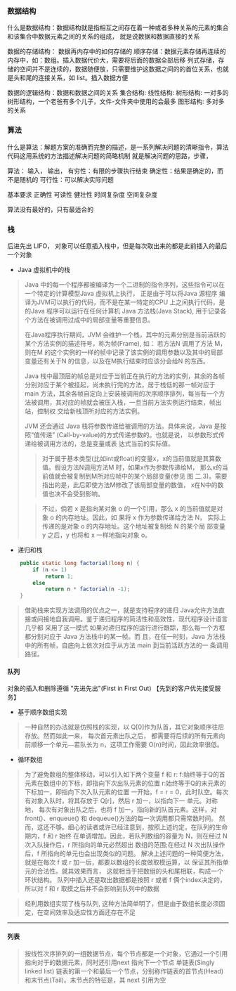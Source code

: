 ### 数据结构
什么是数据结构：数据结构就是指相互之间存在着一种或者多种关系的元素的集合和该集合中数据元素之间的关系的组成， 就是说数据和数据直接的关系

数据的存储结构： 数据再内存中的如何存储的
    顺序存储：数据元素存储再连续的内存中，如：数组。插入数据代价大，需要将后面的数据全部后移
    列式存储，存储的空间并不是连续的，数据随便放，只需要维护这数据之间的的首位关系，也就是头和尾的连接关系，如 list。插入数据方便
    

数据的逻辑结构：数据和数据之间的关系
    集合结构:
    线性结构:
    树形结构: 一对多的树形结构，一个老爸有多个儿子，文件-文件夹中使用的会最多
    图形结构: 多对多的关系
    

### 算法
什么是算法：解题方案的准确而完整的描述，是一系列解决问题的清晰指令，算法代码这用系统的方法描述解决问题的简略机制
            就是解决问题的思路，步骤，
            
算法：
    输入，
    输出，
    有穷性：有限的步骤执行结束
    确定性：结果是确定的，而不是随机的
    可行性：可以解决实际问题
    
基本要求
    正确性
    可读性
    健壮性
    时间复杂度
    空间复杂度
    
算法没有最好的，只有最适合的

### 栈
后进先出 LIFO， 对象可以任意插入栈中，但是每次取出来的都是此前插入的最后一个对象

* Java 虚拟机中的栈
> Java 中的每一个程序都被编译为一个二进制的指令序列，这些指令可以在一个特定的计算模型Java 虚拟机上执行， 正是由于可以将Java 源程序
> 编译为JVM可以执行的代码，而不是在某一特定的CPU 上之间执行代码，是的Java 程序可以运行在任何计算机
> Java 方法栈(Java Stack), 用于记录各个方法在被调用过成中的局部变量等重要信息。 
>
> 在Java程序执行期间，JVM 会维护一个栈，其中的元素分别是当前活跃的某个方法实例的描述符号，称为帧(Frame), 如： 若方法N 调用了方法
> M， 则在M 的这个实例的一样的帧中记录了该实例的调用参数以及其中的局部变量还有关于N 的信息，以及在M执行结束时应该分会给N 的东西。
>
> Java 栈中最顶层的帧总是对应于当前正在执行的方法的实例，其余的各帧分别对应于某个被挂起，尚未执行完的方法，居于栈低的那一帧对应于main 
> 方法，其余各帧自定向上安装被调用的次序顺序排列，每当有一个方法被调用，其对应的帧就会被压入栈，一旦当前方法实例运行结束，帧出站，控制权
> 交给新栈顶所对应的方法实例。
>
> JVM 还会通过 Java 栈将参数传递给被调用的方法。具体来说，Java 是按照“值传递” (Call-by-value)的方式传递参数的。也就是说，
> 以参数形式传递给被调用方法的，总是变量或表 达式当前的实际值。
>
> >对于属于基本类型(比如int或float)的变量x，x的当前值就是其算数值。假设方法N调用方法M 时，如果x作为参数传递给M，
> 那么x的当前值就会被复制到M所对应帧中的某个局部变量(参见 图 二.3)。需要指出的是，此后即使方法M修改了该局部变量的数值，
> x在N中的数值也决不会受到影响。
>
> >不过，倘若 x 是指向某对象 o 的一个引用，那么 x 的当前值就是对象 o 的内存地址。因此，如 果将 x 作为参数传递给方法 N，
> 实际上传递的是对象 o 的内存地址。这个地址被复制给 N 的某个局 部变量 y 之后，y 也将和 x 一样地指向对象 o。

* 递归和栈
```java
    public static long factorial(long n) {
        if (n <= 1)
            return 1;
        else
            return n * factorial(n -1);
    }
```
> 借助栈来实现方法调用的优点之一，就是支持程序的递归
> Java允许方法直接或间接地自我调用。鉴于递归程序的简洁性和高效性，现代程序设计语言几乎都 采用了这一模式
> 如果对递归程序的运行进行跟踪，那么每一个方框都分别对应于 Java 方法栈中的某一帧。而 且，在任一时刻，Java 方法栈中的所有帧，自底向上依次对应于从方法 main 到当前活跃方法的一 条调用路径。

#### 队列
对象的插入和删除遵循 "先进先出"(First in First Out) 【先到的客户优先接受服务】
* 基于顺序数组实现
> 一种自然的办法就是仿照栈的实现，以 Q[0]作为队首，其它对象顺序往后存放。然而如此一来， 每次首元素出队之后，
> 都需要将后续的所有元素向前顺移一个单元⎯⎯若队长为 n，这项工作需要 O(n)时间，因此效率很低。

* 循环数组
> 为了避免数组的整体移动，可以引入如下两个变量 f 和 r:
> f:始终等于Q的首元素在数组中的下标，即指向下次出队元素的位置
> r:始终等于Q的末元素的下标加一，即指向下次入队元素的位置
> 一开始，f = r = 0，此时队空。每次有对象入队时，将其存放于 Q[r]，然后 r 加一，以指向下一 单元。对称地，
> 每次有对象出队之后，也将 f 加一，指向新的队首元素。这样，对 front()、enqueue() 和 dequeue()方法的每一次调用都只需常数时间。
> 然而，这还不够。细心的读者或许已经注意到，按照上述约定，在队列的生命期内，f 和 r 始终 在单调增加。因此，若队列数组的容量为 
> N，则在经过 N 次入队操作后，r 所指向的单元必然超出 数组的范围;在经过 N 次出队操作后，f 所指向的单元也会出现类似的问题。
  解决上述问题的一种简便方法，就是在每次 f 或 r 加一后，都要以数组的长度做取模运算，以 保证其所指单元的合法性。就其效果而言，
> 这就相当于把数组的头和尾相联，构成一个环状结构。
> 队列中插入还是取出数据都是按照 r 或者 f 俩个index决定的，所以对 f 和 r 取摸之后并不会影响到队列中的数据

> 经利用数组实现了栈与队列, 这种方法简单明了，但是由于数组长度必须固定，在空间效率及适应性方面还存在不足
---

#### 列表
> 按线性次序排列的一组数据节点，每个节点都是一个对象，它通过一个引用指向对于的数据元素，同时还引用next 指向下一个节点
> 单链表(Singly linked list)
> 链表的第一个和最后一个节点，分别称作链表的首节点(Head) 和末节点(Tail)。末节点的特征是，其 next 引用为空
>
>

